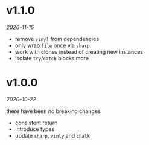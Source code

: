 # v1.1.0
_2020-11-15_

* remove `vinyl` from dependencies
* only wrap `file` once via `sharp`
* work with clones instead of creating new instances
* isolate `try`/`catch` blocks more

# v1.0.0
_2020-10-22_

there have been no breaking changes

* consistent return
* introduce types
* update `sharp`, `vinly` and `chalk`
